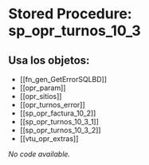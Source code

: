# Stored Procedure: sp_opr_turnos_10_3

## Usa los objetos:
- [[fn_gen_GetErrorSQLBD]]
- [[opr_param]]
- [[opr_sitios]]
- [[opr_turnos_error]]
- [[sp_opr_factura_10_2]]
- [[sp_opr_turnos_10_3_1]]
- [[sp_opr_turnos_10_3_2]]
- [[vtu_opr_extras]]

*No code available.*
